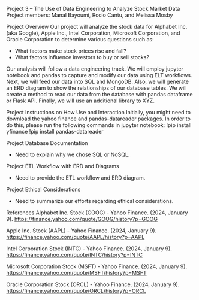Project 3 – The Use of Data Engineering to Analyze Stock Market Data
Project members: Manal Bayoumi, Rocio Cantu, and Melissa Mosby

Project Overview
Our project will analyze the stock data for Alphabet Inc. (aka Google), Apple Inc., Intel Corporation, Microsoft Corporation, and Oracle Corporation to determine various questions such as:
-	What factors make stock prices rise and fall?
-	What factors influence investors to buy or sell stocks?

Our analysis will follow a data engineering track. We will employ jupyter notebook and pandas to capture and modify our data using ELT workflows. Next, we will feed our data into SQL and MongoDB. Also, we will generate an ERD diagram to show the relationships of our database tables. We will create a method to read our data from the database with pandas dataframe or Flask API. Finally, we will use an additional library to XYZ. 

Project Instructions on How Use and Interaction
Initially, you might need to download the yahoo finance and pandas-datareader packages. In order to do this, please run the following commands in jupyter notebook:
!pip install yfinance
!pip install pandas-datareader



Project Database Documentation
-	Need to explain why we chose SQL or NoSQL.

Project ETL Workflow with ERD and Diagrams
-	Need to provide the ETL workflow and ERD diagram.

Project Ethical Considerations
-	Need to summarize our efforts regarding ethical considerations.

References
Alphabet Inc. Stock (GOOG) - Yahoo Finance. (2024, January 9). https://finance.yahoo.com/quote/GOOG/history?p=GOOG

Apple Inc. Stock (AAPL) - Yahoo Finance. (2024, January 9). https://finance.yahoo.com/quote/AAPL/history?p=AAPL

Intel Corporation Stock (INTC) - Yahoo Finance. (2024, January 9). https://finance.yahoo.com/quote/INTC/history?p=INTC

Microsoft Corporation Stock (MSFT) - Yahoo Finance. (2024, January 9). https://finance.yahoo.com/quote/MSFT/history?p=MSFT

Oracle Corporation Stock (ORCL) - Yahoo Finance. (2024, January 9). https://finance.yahoo.com/quote/ORCL/history?p=ORCL
